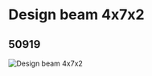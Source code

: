 # Design beam 4x7x2
## 50919
![Design beam 4x7x2](https://lc-www-live-s.legocdn.com/media/bricks/5/2/4248367.jpg)